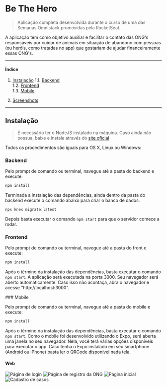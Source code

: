 # Be The Hero
> Aplicação completa desenvolvida durante o curso de uma das Semanas Omnistack promovidas pela RocketSeat.

A aplicação tem como objetivo auxiliar e facilitar o contato das ONG's responsáveis por cuidar de animais em situação de 
abandono com pessoas (ou heróis, como tratadas no app) que gostariam de ajudar financeiramente essas ONG's.

*********************************
#### Índice
1. [Instalação](#install)
    1.1. [Backend](#backend)  
    1.2. [Frontend](#frontend)  
    1.3. [Mobile](#mobile)
  
2. [Screenshots](#screenshots)

*********************************

<div id='install'/> 

## Instalação
> É necessário ter o NodeJS instalado na máquina. Caso ainda não possua, baixe e instale através do [site oficial](https://nodejs.org/en/)

Todos os procedimentos são iguais para OS X, Linux ou Windows:

<div id='backend'/> 

### Backend

Pelo prompt de comando ou terminal, navegue até a pasta do backend e execute:

```sh
npm install
```

Terminada a instalação das dependências, ainda dentro da pasta do backend execute o comando abaixo para criar o banco de dados:

```sh
npx knex migrate:latest
```

Depois basta executar o comando ```npm start``` para que o servidor comece a rodar.

<div id='frontend'/> 

### Frontend

Pelo prompt de comando ou terminal, navegue até a pasta do front e execute:

```sh
npm install
```

Após o término da instalação das dependências, basta executar o comando ```npm start```. 
A aplicação será executada na porta 3000. Seu navegador será aberto automaticamente. Caso isso não acontaça,
abra o navegador e acesse "http://localhost:3000".

<div id='mobile'/> 
### Mobile

Pelo prompt de comando ou terminal, navegue até a pasta do mobile e execute:

```sh
npm install
```

Após o término da instalação das dependências, basta executar o comando ```npm start```.
Como o mobile foi desenvolvido utilizando o Expo, será aberta uma janela no seu navegador. Nela, você terá 
várias opções disponíveis para executar o app. Caso tenha o Expo instalado em seu smartphone (Android ou iPhone) 
basta ler o QRCode disponível nada tela. 

<div id='screenshots'/> 

#### Web

![Página de login](https://user-images.githubusercontent.com/12853061/84603954-082a2400-ae69-11ea-930f-aab8ca4ca6d8.PNG)
![Página de registro da ONG](https://user-images.githubusercontent.com/12853061/84603965-26901f80-ae69-11ea-8152-c644b9e0ba14.PNG)
![Página inicial](https://user-images.githubusercontent.com/12853061/84603985-3ad41c80-ae69-11ea-91b8-98d89c3f2074.PNG)
![Cadastro de casos](https://user-images.githubusercontent.com/12853061/84603997-52aba080-ae69-11ea-8f6d-f4d18af1e8ed.PNG)
